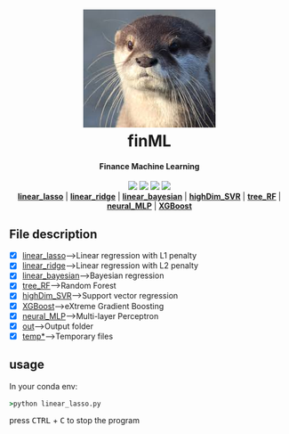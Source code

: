 <h1 align="center">
  <img src="https://raw.githubusercontent.com/KuRRe8/imgstorage/main/otter.jpeg"><br/>finML
</h1>

<h4 align="center">
  Finance Machine Learning
</h4>

<div align="center">
  <a href="https://github.com/KuRRe8/finML"><img src="https://img.shields.io/conda/pn/conda-forge/labelme?color=green&label=finML"></a>
  <a href="https://www.python.org/"><img src="https://img.shields.io/badge/Python-3.9%7C3.10%7C3.11%7C3.12-lightblue"></a>
  <a href="https://github.com/KuRRe8/finML"><img src="https://img.shields.io/badge/Version-1.0-blue"></a>
  <a href="https://github.com/KuRRe8/finML"><img src="https://img.shields.io/badge/code%20quality-A%2B-lightyellow"></a>
</div>

<div align="center">
  <a href="#linear_lasso"><b>linear_lasso</b></a> |
  <a href="#linear_ridge"><b>linear_ridge</b></a> |
  <a href="#linear_bayesian"><b>linear_bayesian</b></a> |
  <a href="#highDim_SVR"><b>highDim_SVR</b></a> |
  <a href="#tree_RF"><b>tree_RF</b></a> |
  <a href="#neural_MLP"><b>neural_MLP</b></a> |
  <a href="#XGBoost"><b>XGBoost</b></a>
</div>

## File description

- [x] [linear_lasso](linear_lasso.py)-->Linear regression with L1 penalty
- [x] [linear_ridge](linear_ridge.py)-->Linear regression with L2 penalty
- [x] [linear_bayesian](linear_bayesian.py)-->Bayesian regression
- [x] [tree_RF](tree_RF.py)-->Random Forest
- [x] [highDim_SVR](highDim_SVR.py)-->Support vector regression
- [x] [XGBoost](XGBoost.py)-->eXtreme Gradient Boosting
- [x] [neural_MLP](neural_MLP.py)-->Multi-layer Perceptron
- [x] [out](out\\)-->Output folder
- [x] [temp*](temp\\)-->Temporary files
  
## usage

In your conda env:
```cmd
>python linear_lasso.py
```
press <kbd>CTRL</kbd> + <kbd>C</kbd> to stop the program


